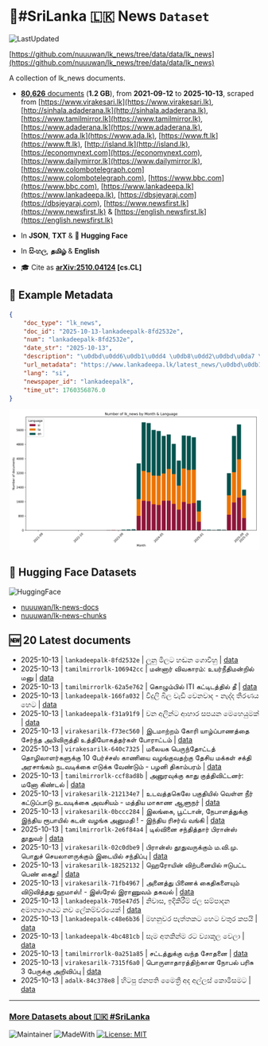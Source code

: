 # 📄#SriLanka 🇱🇰 News `Dataset`

![LastUpdated](https://img.shields.io/badge/last_updated-2025--10--13_17:49:04-green)

[https://github.com/nuuuwan/lk_news/tree/data/data/lk_news](https://github.com/nuuuwan/lk_news/tree/data/data/lk_news)

A collection of lk_news documents.

- [**80,626** documents](https://github.com/nuuuwan/lk_news/tree/data/data/lk_news) (**1.2 GB**), from **2021-09-12** to **2025-10-13**, scraped from [https://www.virakesari.lk](https://www.virakesari.lk), [http://sinhala.adaderana.lk](http://sinhala.adaderana.lk), [https://www.tamilmirror.lk](https://www.tamilmirror.lk), [https://www.adaderana.lk](https://www.adaderana.lk), [https://www.ada.lk](https://www.ada.lk), [https://www.ft.lk](https://www.ft.lk), [http://island.lk](http://island.lk), [https://economynext.com](https://economynext.com), [https://www.dailymirror.lk](https://www.dailymirror.lk), [https://www.colombotelegraph.com](https://www.colombotelegraph.com), [https://www.bbc.com](https://www.bbc.com), [https://www.lankadeepa.lk](https://www.lankadeepa.lk), [https://dbsjeyaraj.com](https://dbsjeyaraj.com), [https://www.newsfirst.lk](https://www.newsfirst.lk) & [https://english.newsfirst.lk](https://english.newsfirst.lk)

- In **JSON**, **TXT** & **🤗 Hugging Face**

- In **සිංහල**, **தமிழ்** & **English**

- 🎓 Cite as **[arXiv:2510.04124](https://arxiv.org/abs/2510.04124) [cs.CL]**

## 📝 Example Metadata

```json
{
    "doc_type": "lk_news",
    "doc_id": "2025-10-13-lankadeepalk-8fd2532e",
    "num": "lankadeepalk-8fd2532e",
    "date_str": "2025-10-13",
    "description": "\u0dbd\u0dd6\u0db1\u0dd4 \u0db8\u0dd2\u0dbd\u0da7 \u0dc4\u0dac\u0db1 \u0d9c\u0ddc\u0dc0\u0dd3\u0dc4\u0dd4",
    "url_metadata": "https://www.lankadeepa.lk/latest_news/\u0dbd\u0db1-\u0db8\u0dbd\u0da7-\u0dc4\u0dac\u0db1-\u0d9c\u0dc0\u0dc4/1-681256",
    "lang": "si",
    "newspaper_id": "lankadeepalk",
    "time_ut": 1760356876.0
}
```

![Chart](https://raw.githubusercontent.com/nuuuwan/lk_news/refs/heads/data/data/lk_news/docs_by_month_and_lang.png)

## 🤗 Hugging Face Datasets

![HuggingFace](https://img.shields.io/badge/-HuggingFace-FDEE21?style=for-the-badge&logo=HuggingFace)

- [nuuuwan/lk-news-docs](https://huggingface.co/datasets/nuuuwan/lk-news-docs)
- [nuuuwan/lk-news-chunks](https://huggingface.co/datasets/nuuuwan/lk-news-chunks)

## 🆕 20 Latest documents

- 2025-10-13 | `lankadeepalk-8fd2532e` | ලූනු මිලට හඬන ගොවීහු | [data](https://github.com/nuuuwan/lk_news/tree/data/data/lk_news/2020s/2025/2025-10-13-lankadeepalk-8fd2532e)
- 2025-10-13 | `tamilmirrorlk-106942cc` | மன்னார் விவகாரம்: உயர்நீதிமன்றில் மனு | [data](https://github.com/nuuuwan/lk_news/tree/data/data/lk_news/2020s/2025/2025-10-13-tamilmirrorlk-106942cc)
- 2025-10-13 | `tamilmirrorlk-62a5e762` | கொழும்பில்  ITI கட்டிடத்தில்   தீ | [data](https://github.com/nuuuwan/lk_news/tree/data/data/lk_news/2020s/2025/2025-10-13-tamilmirrorlk-62a5e762)
- 2025-10-13 | `lankadeepalk-166fa032` | විදුලි බිල වැඩි වෙනවාද - නැද්ද තීරණය හෙට | [data](https://github.com/nuuuwan/lk_news/tree/data/data/lk_news/2020s/2025/2025-10-13-lankadeepalk-166fa032)
- 2025-10-13 | `lankadeepalk-f31a91f9` | වන අලින්ට ආහාර සපයන මෙහෙයුමක් | [data](https://github.com/nuuuwan/lk_news/tree/data/data/lk_news/2020s/2025/2025-10-13-lankadeepalk-f31a91f9)
- 2025-10-13 | `virakesarilk-f73ec560` | இடமாற்றம் கோரி யாழ்ப்பாணத்தை சேர்ந்த அபிவிருத்தி உத்தியோகத்தர்கள் போராட்டம் | [data](https://github.com/nuuuwan/lk_news/tree/data/data/lk_news/2020s/2025/2025-10-13-virakesarilk-f73ec560)
- 2025-10-13 | `virakesarilk-640c7325` | மலையக பெருந்தோட்டத் தொழிலாளர்களுக்கு 10 பேர்ச்சஸ் காணியை வழங்குவதற்கு தேசிய மக்கள் சக்தி அரசாங்கம் நடவடிக்கை எடுக்க வேண்டும் - பழனி திகாம்பரம் | [data](https://github.com/nuuuwan/lk_news/tree/data/data/lk_news/2020s/2025/2025-10-13-virakesarilk-640c7325)
- 2025-10-13 | `tamilmirrorlk-ccf8ad8b` | அனுரவுக்கு  காது குத்திவிட்டனர்: மனோ கிண்டல் | [data](https://github.com/nuuuwan/lk_news/tree/data/data/lk_news/2020s/2025/2025-10-13-tamilmirrorlk-ccf8ad8b)
- 2025-10-13 | `virakesarilk-212134e7` | உடவத்தகெலே பகுதியில் வெள்ள நீர் கட்டுப்பாடு நடவடிக்கை அவசியம் - மத்திய மாகாண ஆளுநர் | [data](https://github.com/nuuuwan/lk_news/tree/data/data/lk_news/2020s/2025/2025-10-13-virakesarilk-212134e7)
- 2025-10-13 | `virakesarilk-0bccc284` | இலங்கை, பூட்டான், நேபாளத்துக்கு இந்திய ரூபாயில் கடன் வழங்க அனுமதி ! - இந்திய ரிசர்வ் வங்கி | [data](https://github.com/nuuuwan/lk_news/tree/data/data/lk_news/2020s/2025/2025-10-13-virakesarilk-0bccc284)
- 2025-10-13 | `tamilmirrorlk-2e6f84a4` | டில்வினை சந்தித்தார் பிரான்ஸ் தூதுவர் | [data](https://github.com/nuuuwan/lk_news/tree/data/data/lk_news/2020s/2025/2025-10-13-tamilmirrorlk-2e6f84a4)
- 2025-10-13 | `virakesarilk-02c0dbe9` | பிரான்ஸ் தூதுவருக்கும் ம.வி.மு. பொதுச் செயலாளருக்கும் இடையில் சந்திப்பு | [data](https://github.com/nuuuwan/lk_news/tree/data/data/lk_news/2020s/2025/2025-10-13-virakesarilk-02c0dbe9)
- 2025-10-13 | `virakesarilk-18252132` | ஹெரோயின் விற்பனையில் ஈடுபட்ட பெண் கைது! | [data](https://github.com/nuuuwan/lk_news/tree/data/data/lk_news/2020s/2025/2025-10-13-virakesarilk-18252132)
- 2025-10-13 | `virakesarilk-71fb4967` | அனைத்து பிணைக் கைதிகளையும் விடுவித்தது ஹமாஸ்! - இஸ்ரேல் இராணுவம் தகவல் | [data](https://github.com/nuuuwan/lk_news/tree/data/data/lk_news/2020s/2025/2025-10-13-virakesarilk-71fb4967)
- 2025-10-13 | `lankadeepalk-705e47d5` | නිවාස, ඉදිකිරීම් ජල සම්පාදන අමාත්‍යාංශයට නව ලේකම්වරයෙක් | [data](https://github.com/nuuuwan/lk_news/tree/data/data/lk_news/2020s/2025/2025-10-13-lankadeepalk-705e47d5)
- 2025-10-13 | `lankadeepalk-c48e6b36` | මහනුවර පැත්තකට හෙට වතුර කපයි | [data](https://github.com/nuuuwan/lk_news/tree/data/data/lk_news/2020s/2025/2025-10-13-lankadeepalk-c48e6b36)
- 2025-10-13 | `lankadeepalk-4bc481cb` | සෑම අතකින්ම රට ව්‍යාකූල වෙලා | [data](https://github.com/nuuuwan/lk_news/tree/data/data/lk_news/2020s/2025/2025-10-13-lankadeepalk-4bc481cb)
- 2025-10-13 | `tamilmirrorlk-0a251a85` | சட்டத்துக்கு வந்த சோதனை | [data](https://github.com/nuuuwan/lk_news/tree/data/data/lk_news/2020s/2025/2025-10-13-tamilmirrorlk-0a251a85)
- 2025-10-13 | `virakesarilk-7315f6a0` | பொருளாதாரத்திற்கான நோபல் பரிசு 3 பேருக்கு அறிவிப்பு | [data](https://github.com/nuuuwan/lk_news/tree/data/data/lk_news/2020s/2025/2025-10-13-virakesarilk-7315f6a0)
- 2025-10-13 | `adalk-84c378e8` | හිටපු ජනපති මෛත්‍රී අද අල්ලස් කොමිසමට | [data](https://github.com/nuuuwan/lk_news/tree/data/data/lk_news/2020s/2025/2025-10-13-adalk-84c378e8)

---

### [More Datasets about 🇱🇰 #SriLanka](https://github.com/nuuuwan/lk_datasets)

![Maintainer](https://img.shields.io/badge/maintainer-nuuuwan-red)
![MadeWith](https://img.shields.io/badge/made_with-python-blue)
[![License: MIT](https://img.shields.io/badge/License-MIT-yellow.svg)](https://opensource.org/licenses/MIT)
